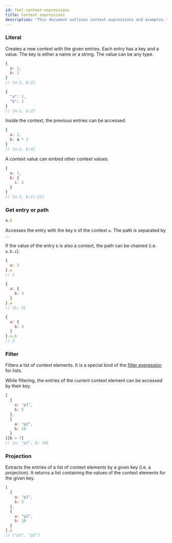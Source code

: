 ```yaml
---
id: feel-context-expressions 
title: Context expressions
description: "This document outlines context expressions and examples."
---
```


### Literal

Creates a new context with the given entries. Each entry has a key and a value. The key is either a
name or a string. The value can be any type.

```js
{
  a: 1,
  b: 2
}
// {a:1, b:2}

{
  "a": 1,
  "b": 2
}
// {a:1, b:2}
```

Inside the context, the previous entries can be accessed.

```js
{
  a: 2,
  b: a * 2
}
// {a:2, b:4}
```

A context value can embed other context values.

```js
{
  a: 1,
  b: {
    c: 2
  }
}
// {a:1, b:{c:2}}
```

### Get entry or path

```js
a.b
```

Accesses the entry with the key `b` of the context `a`. The path is separated by `.`.

If the value of the entry `b` is also a context, the path can be chained (i.e. `a.b.c`).

```js
{
  a: 2
}.a
// 2

{
  a: {
    b: 3
  }
}.a
// {b: 3}

{
  a: {
    b: 3
  }
}.a.b
// 3
```

### Filter

Filters a list of context elements. It is a special kind of the [filter expression](/docs/reference/feel/language-guide/feel-list-expressions#filter) for lists.  

While filtering, the entries of the current context element can be accessed by their key.

```js
[ 
  {
    a: "p1", 
    b: 5
  },  
  {
    a: "p2", 
    b: 10
  } 
][b > 7] 
// {a: "p2", b: 10}
```

### Projection

Extracts the entries of a list of context elements by a given key (i.e. a projection). It returns a
list containing the values of the context elements for the given key.

```js
[
  {
    a: "p1",
    b: 5
  },
  {
    a: "p2",
    b: 10
  }
].a     
// ["p1", "p2"]
```
